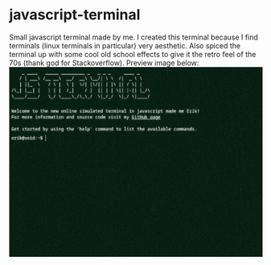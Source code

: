 # javascript-terminal
Small javascript terminal made by me. I created this terminal because I find terminals (linux terminals in particular) very aesthetic. Also spiced the terminal up with some cool old school effects to give it the retro feel of the 70s (thank god for Stackoverflow). Preview image below:
![img](img/term.png)
